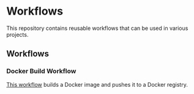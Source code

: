 # Workflows 

This repository contains reusable workflows that can be used in various projects.

## Workflows

### Docker Build Workflow

[This workflow](./documentation/docker-build.md) builds a Docker image and pushes it to a Docker registry.

